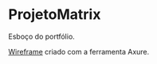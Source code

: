 # ProjetoMatrix
Esboço do portfólio.

[Wireframe](http://zelde0.axshare.com]Wireframe) criado com a ferramenta Axure.
